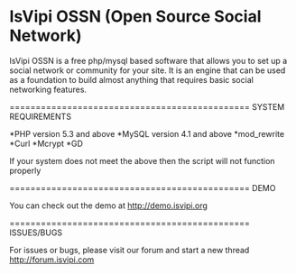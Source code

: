 IsVipi OSSN (Open Source Social Network)
===========================================

IsVipi OSSN is a free php/mysql based software that allows you to set up a social network or community for your site. It is an engine that can be used as a foundation to build almost anything that requires basic social networking features.

==============================================
SYSTEM REQUIREMENTS

*PHP version 5.3 and above
*MySQL version 4.1 and above
*mod_rewrite
*Curl
*Mcrypt
*GD

If your system does not meet the above then the script will not function properly

==============================================
DEMO

You can check out the demo at <a href="http://demo.isvipi.org" target="_blank">http://demo.isvipi.org</a>

==============================================
ISSUES/BUGS

For issues or bugs, please visit our forum and start a new thread http://forum.isvipi.com
